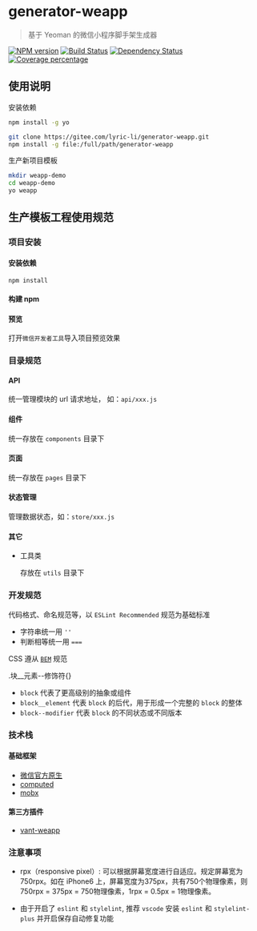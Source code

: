 # generator-weapp 

> 基于 Yeoman 的微信小程序脚手架生成器

[![NPM version][npm-image]][npm-url] [![Build Status][travis-image]][travis-url] [![Dependency Status][daviddm-image]][daviddm-url] [![Coverage percentage][coveralls-image]][coveralls-url]

## 使用说明

安装依赖
```bash
npm install -g yo

git clone https://gitee.com/lyric-li/generator-weapp.git
npm install -g file:/full/path/generator-weapp
```


生产新项目模板
```bash
mkdir weapp-demo
cd weapp-demo
yo weapp
```


[npm-image]: https://badge.fury.io/js/generator-weapp.svg
[npm-url]: https://npmjs.org/package/generator-weapp
[travis-image]: https://travis-ci.com/lyric-li/generator-weapp.svg?branch=master
[travis-url]: https://travis-ci.com/lyric-li/generator-weapp
[daviddm-image]: https://david-dm.org/lyric-li/generator-weapp.svg?theme=shields.io
[daviddm-url]: https://david-dm.org/lyric-li/generator-weapp
[coveralls-image]: https://coveralls.io/repos/lyric-li/generator-weapp/badge.svg
[coveralls-url]: https://coveralls.io/r/lyric-li/generator-weapp


## 生产模板工程使用规范

### 项目安装

#### 安装依赖

```
npm install
```

#### 构建 npm

#### 预览
打开`微信开发者工具`导入项目预览效果


### 目录规范

#### API

统一管理模块的 url 请求地址， 如：`api/xxx.js`

#### 组件

统一存放在 `components` 目录下

#### 页面

统一存放在 `pages` 目录下

#### 状态管理

管理数据状态，如：`store/xxx.js`

#### 其它

- 工具类

  存放在 `utils` 目录下



### 开发规范

代码格式、命名规范等，以 `ESLint Recommended` 规范为基础标准

- 字符串统一用 `''`
- 判断相等统一用 `===`

CSS 遵从 [`BEM`](https://www.jianshu.com/p/54b000099217) 规范

.块__元素--修饰符{}

- `block` 代表了更高级别的抽象或组件
- `block__element` 代表 `block` 的后代，用于形成一个完整的 `block` 的整体
- `block--modifier` 代表 `block` 的不同状态或不同版本


### 技术栈

#### 基础框架

- [微信官方原生](https://developers.weixin.qq.com/miniprogram/dev/framework/)
- [computed](https://developers.weixin.qq.com/miniprogram/dev/extended/utils/computed.html)
- [mobx](https://developers.weixin.qq.com/miniprogram/dev/extended/utils/mobx.html)

#### 第三方插件

- [vant-weapp](https://youzan.github.io/vant-weapp/#/intro)



### 注意事项
- rpx（responsive pixel）: 可以根据屏幕宽度进行自适应。规定屏幕宽为750rpx。如在 iPhone6 上，屏幕宽度为375px，共有750个物理像素，则750rpx = 375px = 750物理像素，1rpx = 0.5px = 1物理像素。

- 由于开启了 `eslint` 和 `stylelint`, 推荐 `vscode` 安装 `eslint` 和 `stylelint-plus` 并开启保存自动修复功能

